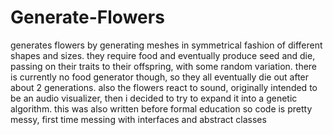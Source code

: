 # Generate-Flowers

generates flowers by generating meshes in symmetrical fashion of different shapes and sizes. 
they require food and eventually produce seed and die, passing on their traits to their offspring, with some random variation.
there is currently no food generator though, so they all eventually die out after about 2 generations.
also the flowers react to sound, originally intended to be an audio visualizer, then i decided to try to expand it into a genetic algorithm.
this was also written before formal education so code is pretty messy, first time messing with interfaces and abstract classes
